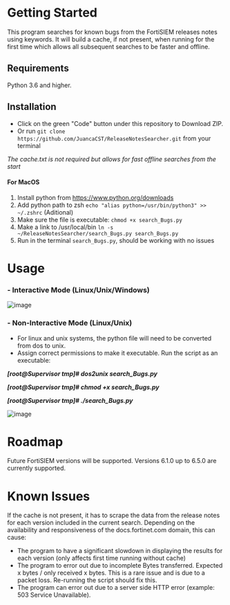 # Getting Started
This program searches for known bugs from the FortiSIEM releases notes using keywords. It will build a cache, if not present, when running for the first time which allows all subsequent searches to be faster and offline.

## Requirements
Python 3.6 and higher.

## Installation
- Click on the green "Code" button under this repository to Download ZIP. 
- Or run `git clone https://github.com/JuancaCST/ReleaseNotesSearcher.git` from your terminal

*The cache.txt is not required but allows for fast offline searches from the start*

#### For MacOS
1. Install python from https://www.python.org/downloads
2. Add python path to zsh `echo "alias python=/usr/bin/python3" >> ~/.zshrc` (Aditional)
3. Make sure the file is executable: `chmod +x search_Bugs.py`
4. Make a link to /usr/local/bin `ln -s ~/ReleaseNotesSearcher/search_Bugs.py search_Bugs.py`
5. Run in the terminal `search_Bugs.py`, should be working with no issues

# Usage
### - Interactive Mode (Linux/Unix/Windows)

![image](https://user-images.githubusercontent.com/65786940/169099579-1168737c-72fc-43fa-b4a7-4f9743f772d7.png)

### - Non-Interactive Mode (Linux/Unix)
* For linux and unix systems, the python file will need to be converted from dos to unix.
* Assign correct permissions to make it executable. Run the script as an executable: 

***[root@Supervisor tmp]# dos2unix search_Bugs.py***

***[root@Supervisor tmp]# chmod +x search_Bugs.py***

***[root@Supervisor tmp]# ./search_Bugs.py*** 

![image](https://user-images.githubusercontent.com/65786940/171966268-ea9060ee-676f-4d4e-a02d-4a4168c17082.png)

# Roadmap
Future FortiSIEM versions will be supported. Versions 6.1.0 up to 6.5.0 are currently supported.

# Known Issues
If the cache is not present, it has to scrape the data from the release notes for each version included in the current search. Depending on the availability and responsiveness of the docs.fortinet.com domain, this can cause:
* The program to have a significant slowdown in displaying the results for each version (only affects first time running without cache)
* The program to error out due to incomplete Bytes transferred. Expected x bytes / only received x bytes. This is a rare issue and is due to a packet loss. Re-running the script should fix this.
* The program can error out due to a server side HTTP error (example: 503 Service Unavailable).
